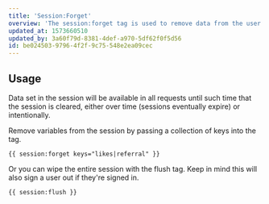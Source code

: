 ```yaml
---
title: 'Session:Forget'
overview: 'The session:forget tag is used to remove data from the user session.'
updated_at: 1573660510
updated_by: 3a60f79d-8381-4def-a970-5df62f0f5d56
id: be024503-9796-4f2f-9c75-548e2ea09cec
---
```

## Usage

Data set in the session will be available in all requests until such time that the session is cleared, either over time (sessions eventually expire) or intentionally.

Remove variables from the session by passing a collection of keys into the tag.
```
{{ session:forget keys="likes|referral" }}
```

Or you can wipe the entire session with the flush tag. Keep in mind this will also sign a user out if they're signed in.

```
{{ session:flush }}
```
